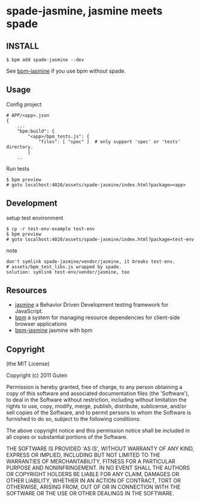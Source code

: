 spade-jasmine, jasmine meets spade 
==================================

INSTALL
-------

	$ bpm add spade-jasmine --dev

See [bpm-jasmine](https://github.com/GutenYe/bpm-jasmine) if you use bpm without spade.

Usage
------

Config project 

	# APP/<app>.json
	{
		...
		"bpm:build": {
			"<app>/bpm_tests.js": {
				"files": [ "spec" ]  # only support 'spec' or 'tests' directory.
			}
		..

Run tests 

	$ bpm preview
	# goto localhost:4020/assets/spade-jasmine/index.html?package=<app>
	
Development
-----------

setup test environment 

	$ cp -r test-env-example test-env
	$ bpm preview
	# goto localhost:4020/assets/spade-jasmine/index.html?package=test-env

note

	don't symlink spade-jasmine/vendor/jasmine, it breaks test-env. 
	# assets/bpm_test_libs.js wrapped by spade.
	solution: symlink test-env/vendor/jasmine, too


Resources
---------

* [jasmine](https://github.com/pivotal/jasmine) a Behavior Driven Development testing framework for JavaScript.
* [bpm](https://github.com/bpm/bpm) a system for managing resource dependencies for client-side browser applications
* [bpm-jasmine](http://github.com/GutenYe/bpm-jasmine) jasmine with bpm

Copyright
---------

(the MIT License)

Copyright (c) 2011 Guten

Permission is hereby granted, free of charge, to any person obtaining a copy of this software and associated documentation files (the 'Software'), to deal in the Software without restriction, including without limitation the rights to use, copy, modify, merge, publish, distribute, sublicense, and/or sell copies of the Software, and to permit persons to whom the Software is furnished to do so, subject to the following conditions:

The above copyright notice and this permission notice shall be included in all copies or substantial portions of the Software.

THE SOFTWARE IS PROVIDED 'AS IS', WITHOUT WARRANTY OF ANY KIND, EXPRESS OR IMPLIED, INCLUDING BUT NOT LIMITED TO THE WARRANTIES OF MERCHANTABILITY, FITNESS FOR A PARTICULAR PURPOSE AND NONINFRINGEMENT.  IN NO EVENT SHALL THE AUTHORS OR COPYRIGHT HOLDERS BE LIABLE FOR ANY CLAIM, DAMAGES OR OTHER LIABILITY, WHETHER IN AN ACTION OF CONTRACT, TORT OR OTHERWISE, ARISING FROM, OUT OF OR IN CONNECTION WITH THE SOFTWARE OR THE USE OR OTHER DEALINGS IN THE SOFTWARE.
